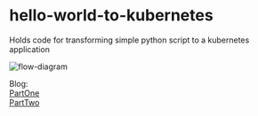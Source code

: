 # hello-world-to-kubernetes
Holds code for transforming simple python script to a kubernetes application

![flow-diagram](https://github.com/guptaachin/hello-world-to-kubernetes/assets/22019268/b95dfdb3-c49a-48e9-b72c-62b56a54d4c8)

Blog:  
[PartOne](https://guptaachin.hashnode.dev/print-hello-world-to-docker)  
[PartTwo](https://guptaachin.hashnode.dev/hello-world-docker-to-kubernetes-a-step-by-step-guide)
